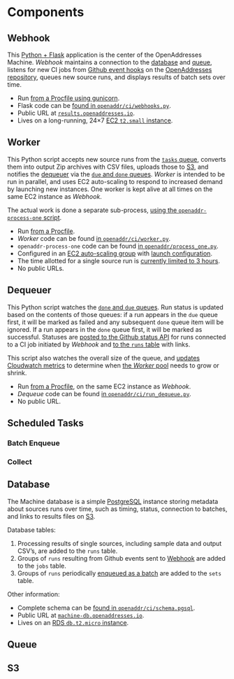 Components
==========

<a name="webhook">Webhook</a>
-------

This [Python + Flask](http://flask.pocoo.org) application is the center of the OpenAddresses Machine. _Webhook_ maintains a connection to the [database](#db) and [queue](#q), listens for new CI jobs from [Github event hooks](https://developer.github.com/webhooks/#events) on the [OpenAddresses repository](https://github.com/openaddresses/openaddresses), queues new source runs, and displays results of batch sets over time.

* Run [from a Procfile using gunicorn](https://github.com/openaddresses/machine/blob/2.1.8/chef/Procfile-webhook#L1).
* Flask code can be [found in `openaddr/ci/webhooks.py`](https://github.com/openaddresses/machine/blob/2.1.8/openaddr/ci/webhooks.py).
* Public URL at [`results.openaddresses.io`](http://results.openaddresses.io).
* Lives on a long-running, 24×7 [EC2 `t2.small` instance](https://console.aws.amazon.com/ec2/v2/home?region=us-east-1#Instances:instanceId=i-bdacc315;sort=Name).

<a name="worker">Worker</a>
------

This Python script accepts new source runs from the [`tasks` queue](#queue), converts them into output Zip archives with CSV files, uploads those to [S3](#s3), and notifies the [dequeuer](#dequeuer) via the [`due` and `done` queues](#queue). _Worker_ is intended to be run in parallel, and uses EC2 auto-scaling to respond to increased demand by launching new instances. One worker is kept alive at all times on the same EC2 instance as _Webhook_.

The actual work is done a separate sub-process, [using the `openaddr-process-one` script](https://github.com/openaddresses/machine/blob/2.1.8/setup.py#L41).

* Run [from a Procfile](https://github.com/openaddresses/machine/blob/2.1.8/chef/Procfile-worker).
* _Worker_ code can be found [in `openaddr/ci/worker.py`](https://github.com/openaddresses/machine/blob/2.1.8/openaddr/ci/worker.py).
* `openaddr-process-one` code can be found [in `openaddr/process_one.py`](https://github.com/openaddresses/machine/blob/2.1.8/openaddr/process_one.py).
* Configured in an [EC2 auto-scaling group]( https://console.aws.amazon.com/ec2/autoscaling/home?region=us-east-1#AutoScalingGroups:id=CI+Workers+2.x;view=details) with [launch configuration]( https://console.aws.amazon.com/ec2/autoscaling/home?region=us-east-1#LaunchConfigurations:id=CI+Workers+2.x).
* The time allotted for a single source run is [currently limited to 3 hours](https://github.com/openaddresses/machine/blob/2.1.8/openaddr/jobs.py#L29).
* No public URLs.

<a name="dequeue">Dequeuer</a>
--------

This Python script watches the [`done` and `due` queues](#queue). Run status is updated based on the contents of those queues: if a run appears in the `due` queue first, it will be marked as failed and any subsequent `done` queue item will be ignored. If a run appears in the `done` queue first, it will be marked as successful. Statuses are [posted to the Github status API](https://developer.github.com/v3/repos/statuses/) for runs connected to a CI job initiated by _Webhook_ and [to the `runs` table](#db) with links.

This script also watches the overall size of the queue, and [updates Cloudwatch metrics](https://console.aws.amazon.com/cloudwatch/home?region=us-east-1#metrics:metricFilter=Pattern%253Dopenaddr.ci) to determine when [the _Worker_ pool](#worker) needs to grow or shrink.

* Run [from a Procfile](https://github.com/openaddresses/machine/blob/2.1.8/chef/Procfile-webhook#L2), on the same EC2 instance as _Webhook_.
* _Dequeue_ code can be found [in `openaddr/ci/run_dequeue.py`](https://github.com/openaddresses/machine/blob/2.1.8/openaddr/ci/run_dequeue.py).
* No public URL.

Scheduled Tasks
---------------

### <a name="enqueue">Batch Enqueue</a>



### Collect



<a name="db">Database</a>
--------

The Machine database is a simple [PostgreSQL](http://www.postgresql.org) instance storing metadata about sources runs over time, such as timing, status, connection to batches, and links to results files on [S3](#s3).

Database tables:

1. Processing results of single sources, including sample data and output CSV’s, are added to the `runs` table.
2. Groups of `runs` resulting from Github events sent to [Webhook](#webhook) are added to the `jobs` table.
3. Groups of `runs` periodically [enqueued as a batch](#enqueue) are added to the `sets` table.

Other information:

* Complete schema can be [found in `openaddr/ci/schema.pgsql`](https://github.com/openaddresses/machine/blob/2.1.8/openaddr/ci/schema.pgsql).
* Public URL at [`machine-db.openaddresses.io`](postgres://machine-db.openaddresses.io).
* Lives on an [RDS `db.t2.micro` instance](https://console.aws.amazon.com/rds/home?region=us-east-1#dbinstances:id=machine;sf=all).

<a name="q">Queue</a>
-----



<a name="s3">S3</a>
-----
